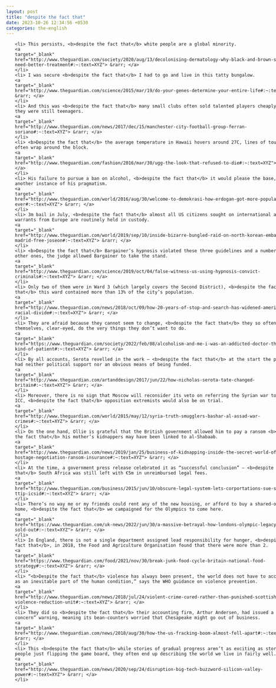 ```yaml
---
layout: post
title: "despite the fact that"
date: 2023-10-26 12:34:56 +0530
categories: the-english
---
```

<style>
@media only screen and (min-width: 768px) {
    ol {
        width: 768px;
        margin: 0 auto;
    }
  }
ol li {
    font-size: 18px;
    line-height: 1.5;
    padding-bottom: 8px;
}
</style>
<ol>

    <li> This persists, <b>despite the fact that</b> white people are a global minority.
    <a 
    target="_blank" 
    href="http://www.theguardian.com/society/2020/aug/13/decolonising-dermatology-why-black-and-brown-skin-need-better-treatment#:~:text=XYZ"> &rarr; </a>
    </li>
    <li> I was secure <b>despite the fact that</b> I had to go and live in this tatty bungalow.
    <a 
    target="_blank" 
    href="http://www.theguardian.com/science/2015/mar/19/do-your-genes-determine-your-entire-life#:~:text=XYZ"> &rarr; </a>
    </li>
    <li> And this was <b>despite the fact that</b> many small clubs often sold talented players cheaply when they were still teenagers.
    <a 
    target="_blank" 
    href="http://www.theguardian.com/news/2017/dec/15/manchester-city-football-group-ferran-soriano#:~:text=XYZ"> &rarr; </a>
    </li>
    <li> <b>Despite the fact that</b> the average temperature in Hawaii hovers around 27C, lines of tourists often wrap around the block.
    <a 
    target="_blank" 
    href="http://www.theguardian.com/fashion/2016/mar/30/ugg-the-look-that-refused-to-die#:~:text=XYZ"> &rarr; </a>
    </li>
    <li> His failure to pursue a ban on alcohol, <b>despite the fact that</b> it would please the base, is another instance of his pragmatism.
    <a 
    target="_blank" 
    href="http://www.theguardian.com/world/2016/aug/30/welcome-to-demokrasi-how-erdogan-got-more-popular-than-ever#:~:text=XYZ"> &rarr; </a>
    </li>
    <li> 3m bail in July, <b>despite the fact that</b> almost all US citizens sought on international arrest warrants from Europe are routinely held in custody.
    <a 
    target="_blank" 
    href="http://www.theguardian.com/world/2019/sep/10/inside-bizarre-bungled-raid-on-north-korean-embassy-in-madrid-free-joseon#:~:text=XYZ"> &rarr; </a>
    </li>
    <li> <b>Despite the fact that</b> Bargainer’s hypnosis violated these three guidelines and a number of the other ones, the judge allowed Bargainer to take the stand.
    <a 
    target="_blank" 
    href="http://www.theguardian.com/science/2019/oct/04/false-witness-us-using-hypnosis-convict-criminals#:~:text=XYZ"> &rarr; </a>
    </li>
    <li> Only two of them were in Ward 3 (which largely covers the Second District), <b>despite the fact that</b> this ward contained more than 13% of the city’s population.
    <a 
    target="_blank" 
    href="http://www.theguardian.com/news/2018/oct/09/how-20-years-of-stop-and-search-has-widened-americas-racial-divide#:~:text=XYZ"> &rarr; </a>
    </li>
    <li> They are afraid because they cannot seem to change, <b>despite the fact that</b> they so often watch themselves, clear-eyed, do the very things they don’t want to do.
    <a 
    target="_blank" 
    href="https://www.theguardian.com/society/2022/feb/08/alcoholism-and-me-i-was-an-addicted-doctor-the-worst-kind-of-patient#:~:text=XYZ"> &rarr; </a>
    </li>
    <li> By all accounts, Serota revelled in the work – <b>despite the fact that</b> at the start the project had neither political support nor an obvious means of being funded.
    <a 
    target="_blank" 
    href="http://www.theguardian.com/artanddesign/2017/jun/22/how-nicholas-serota-tate-changed-britain#:~:text=XYZ"> &rarr; </a>
    </li>
    <li> Moreover, there is no sign that Moscow will reconsider its veto on referring the Syrian war to the ICC, <b>despite the fact that</b> opposition extremists would also be on trial.
    <a 
    target="_blank" 
    href="http://www.theguardian.com/world/2015/may/12/syria-truth-smugglers-bashar-al-assad-war-crimes#:~:text=XYZ"> &rarr; </a>
    </li>
    <li> On the one hand, Ollie is grateful that the British government allowed him to pay a ransom <b>despite the fact that</b> his mother’s kidnappers may have been linked to al-Shabaab.
    <a 
    target="_blank" 
    href="http://www.theguardian.com/news/2019/jan/25/business-of-kidnapping-inside-the-secret-world-of-hostage-negotiation-ransom-insurance#:~:text=XYZ"> &rarr; </a>
    </li>
    <li> At the time, a government press release celebrated it as “successful conclusion” – <b>despite the fact that</b> South Africa was still left with €5m in unreimbursed legal fees.
    <a 
    target="_blank" 
    href="http://www.theguardian.com/business/2015/jun/10/obscure-legal-system-lets-corportations-sue-states-ttip-icsid#:~:text=XYZ"> &rarr; </a>
    </li>
    <li> There’s no way me or my friends could rent any of the new housing, or afford to buy a shared-ownership home, <b>despite the fact that</b> we campaigned for the Olympics to come here.
    <a 
    target="_blank" 
    href="https://www.theguardian.com/uk-news/2022/jun/30/a-massive-betrayal-how-londons-olympic-legacy-was-sold-out#:~:text=XYZ"> &rarr; </a>
    </li>
    <li> In England, there is not a single department assigned lead responsibility for hunger, <b>despite the fact that</b>, in 2018, the Food and Agriculture Organisation found that there were more than 2.
    <a 
    target="_blank" 
    href="https://www.theguardian.com/food/2021/nov/30/break-junk-food-cycle-britain-national-food-strategy#:~:text=XYZ"> &rarr; </a>
    </li>
    <li> “<b>Despite the fact that</b> violence has always been present, the world does not have to accept it as an inevitable part of the human condition,” says the WHO guidance on violence prevention.
    <a 
    target="_blank" 
    href="http://www.theguardian.com/news/2018/jul/24/violent-crime-cured-rather-than-punished-scottish-violence-reduction-unit#:~:text=XYZ"> &rarr; </a>
    </li>
    <li> They did so <b>despite the fact that</b> their accounting firm, Arthur Andersen, had issued a “going concern” warning, meaning its bean-counters worried that Chesapeake might go out of business.
    <a 
    target="_blank" 
    href="http://www.theguardian.com/news/2018/aug/30/how-the-us-fracking-boom-almost-fell-apart#:~:text=XYZ"> &rarr; </a>
    </li>
    <li> This <b>despite the fact that</b> while stories of gradual progress aren’t as exciting as stories of people just flipping the game board, they often end up describing the world we live in fairly well.
    <a 
    target="_blank" 
    href="http://www.theguardian.com/news/2020/sep/24/disruption-big-tech-buzzword-silicon-valley-power#:~:text=XYZ"> &rarr; </a>
    </li>